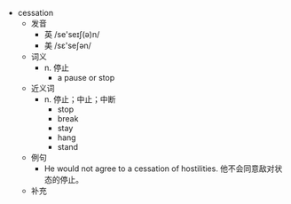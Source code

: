 - cessation
  - 发音
    - 英 /se'seɪʃ(ə)n/
    - 美 /sɛ'seʃən/
  - 词义
    - n. 停止
      - a pause or stop
  - 近义词
    - n. 停止；中止；中断
      - stop
      - break
      - stay
      - hang
      - stand
  - 例句
    - He would not agree to a cessation of hostilities. 他不会同意敌对状态的停止。
  - 补充